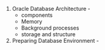 1. Oracle Database Architecture -<br>
   * components
   * Memory
   * Background processes
   * storage and structure
2. Preparing Database Environment -<br>
